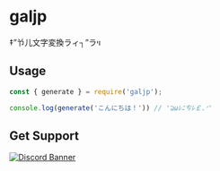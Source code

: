 # galjp
‡”兯儿文字変換ラィ┐”ラױ

## Usage
```js
const { generate } = require('galjp');

console.log(generate('こんにちは！')) // '⊇ωﾚﾆㄘﾚ￡.ᐟ'
```

## Get Support
<a href="https://discord.gg/yKW8wWKCnS"><img src="https://discordapp.com/api/guilds/1005287561582878800/widget.png?style=banner4" alt="Discord Banner"/></a>
